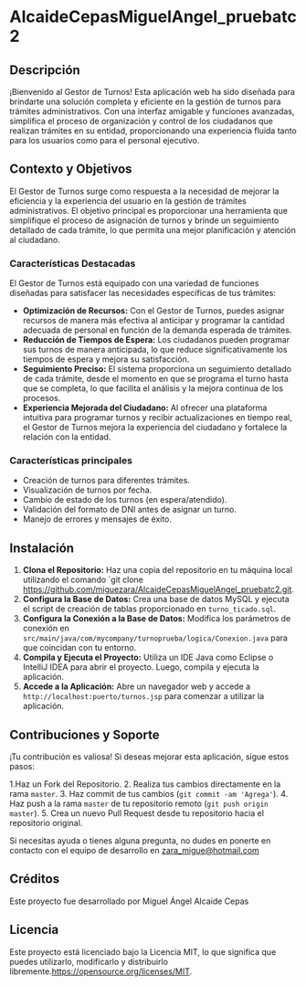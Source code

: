 # AlcaideCepasMiguelAngel_pruebatc2

## Descripción
¡Bienvenido al Gestor de Turnos! Esta aplicación web ha sido diseñada para brindarte una solución completa y eficiente en la gestión de turnos para trámites administrativos. Con una interfaz amigable y funciones avanzadas, simplifica el proceso de organización y control de los ciudadanos que realizan trámites en su entidad, proporcionando una experiencia fluida tanto para los usuarios como para el personal ejecutivo.

## Contexto y Objetivos
El Gestor de Turnos surge como respuesta a la necesidad de mejorar la eficiencia y la experiencia del usuario en la gestión de trámites administrativos. El objetivo principal es proporcionar una herramienta que simplifique el proceso de asignación de turnos y brinde un seguimiento detallado de cada trámite, lo que permita una mejor planificación y atención al ciudadano.

### Características Destacadas
El Gestor de Turnos está equipado con una variedad de funciones diseñadas para satisfacer las necesidades específicas de tus trámites:

- **Optimización de Recursos:** Con el Gestor de Turnos, puedes asignar recursos de manera más efectiva al anticipar y programar la cantidad adecuada de personal en función de la demanda esperada de trámites.
- **Reducción de Tiempos de Espera:** Los ciudadanos pueden programar sus turnos de manera anticipada, lo que reduce significativamente los tiempos de espera y mejora su satisfacción.
- **Seguimiento Preciso:** El sistema proporciona un seguimiento detallado de cada trámite, desde el momento en que se programa el turno hasta que se completa, lo que facilita el análisis y la mejora continua de los procesos.
- **Experiencia Mejorada del Ciudadano:** Al ofrecer una plataforma intuitiva para programar turnos y recibir actualizaciones en tiempo real, el Gestor de Turnos mejora la experiencia del ciudadano y fortalece la relación con la entidad.
  
### Características principales
- Creación de turnos para diferentes trámites.
- Visualización de turnos por fecha.
- Cambio de estado de los turnos (en espera/atendido).
- Validación del formato de DNI antes de asignar un turno.
- Manejo de errores y mensajes de éxito.

## Instalación
1. **Clona el Repositorio:** Haz una copia del repositorio en tu máquina local utilizando el comando `git clone https://github.com/miguezara/AlcaideCepasMiguelAngel_pruebatc2.git.
2. **Configura la Base de Datos:** Crea una base de datos MySQL y ejecuta el script de creación de tablas proporcionado en `turno_ticado.sql`.
3. **Configura la Conexión a la Base de Datos:** Modifica los parámetros de conexión en `src/main/java/com/mycompany/turnoprueba/logica/Conexion.java` para que coincidan con tu entorno.
4. **Compila y Ejecuta el Proyecto:** Utiliza un IDE Java como Eclipse o IntelliJ IDEA para abrir el proyecto. Luego, compila y ejecuta la aplicación.
5. **Accede a la Aplicación:** Abre un navegador web y accede a `http://localhost:puerto/turnos.jsp` para comenzar a utilizar la aplicación.

## Contribuciones y Soporte
¡Tu contribución es valiosa! Si deseas mejorar esta aplicación, sigue estos pasos:

1.Haz un Fork del Repositorio.
2. Realiza tus cambios directamente en la rama `master`.
3. Haz commit de tus cambios (`git commit -am 'Agrega'`).
4. Haz push a la rama `master` de tu repositorio remoto (`git push origin master`).
5. Crea un nuevo Pull Request desde tu repositorio hacia el repositorio original.

Si necesitas ayuda o tienes alguna pregunta, no dudes en ponerte en contacto con el equipo de desarrollo en zara_migue@hotmail.com

## Créditos
Este proyecto fue desarrollado por Miguel Ángel Alcaide Cepas

## Licencia
Este proyecto está licenciado bajo la Licencia MIT, lo que significa que puedes utilizarlo, modificarlo y distribuirlo libremente.https://opensource.org/licenses/MIT.

